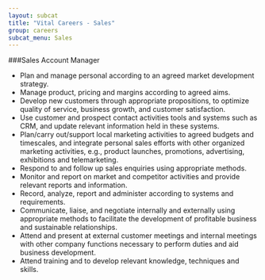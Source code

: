 ```yaml
---
layout: subcat
title: "Vital Careers - Sales"
group: careers
subcat_menu: Sales
---
```

###Sales Account Manager

* Plan and manage personal according to an agreed market development strategy.
* Manage product, pricing and margins according to agreed aims.
* Develop new customers through appropriate propositions, to optimize quality of service, business growth, and customer satisfaction.
* Use customer and prospect contact activities tools and systems such as CRM, and update relevant information held in these systems.
* Plan/carry out/support local marketing activities to agreed budgets and timescales, and integrate personal sales efforts with other organized marketing activities, e.g., product launches, promotions, advertising, exhibitions and telemarketing.
* Respond to and follow up sales enquiries using appropriate methods.
* Monitor and report on market and competitor activities and provide relevant reports and information.
* Record, analyze, report and administer according to systems and requirements.
* Communicate, liaise, and negotiate internally and externally using appropriate methods to facilitate the development of profitable business and sustainable relationships.
* Attend and present at external customer meetings and internal meetings with other company functions necessary to perform duties and aid business development.
* Attend training and to develop relevant knowledge, techniques and skills.
